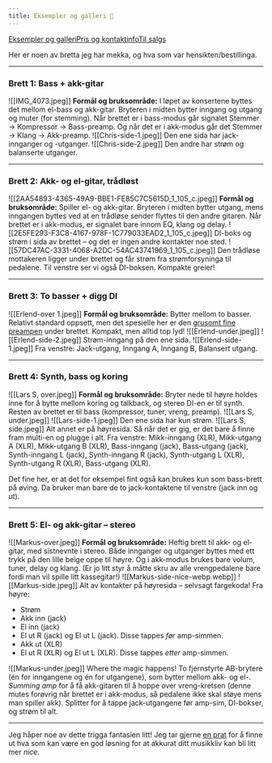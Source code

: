 ```yaml
---
title: Eksempler og galleri 💫
---
```

<div class="navigation-links"><a href="https://erlendmekkernice.cool/Eksempler-og-galleri">Eksempler og galleri</a><a href="https://erlendmekkernice.cool/Pris-og-kontaktinfo">Pris og kontaktinfo</a><a href="https://erlendmekkernice.cool/Til-salgs">Til salgs</a>
</div>

Her er noen av bretta jeg har mekka, og hva som var hensikten/bestillinga.

---

### Brett 1: Bass + akk-gitar
![[IMG_4073.jpeg]]
**Formål og bruksområde:** I løpet av konsertene byttes det mellom el-bass og akk-gitar. Bryteren i midten bytter inngang og utgang og muter (for stemming). Når brettet er i bass-modus går signalet Stemmer → Kompressor → Bass-preamp. Og når det er i akk-modus går det Stemmer → Klang → Akk-preamp.
![[Chris-side-1.jpeg]]
Den ene sida har jack-innganger og -utganger.
![[Chris-side-2.jpeg]]
Den andre har strøm og balanserte utganger.

---
### Brett 2: Akk- og el-gitar, trådløst
![[2AA54893-4365-49A9-BBE1-FE85C7C5615D_1_105_c.jpeg]]
**Formål og bruksområde:** Spiller el- og akk-gitar. Bryteren i midten bytter utgang, mens inngangen byttes ved at en trådløse sender flyttes til den andre gitaren. Når brettet er i akk-modus, er signalet bare innom EQ, klang og delay.
![[2E5FE293-F3C8-4167-978F-1C779033EAD2_1_105_c.jpeg]]
DI-boks og strøm i sida av brettet – og det er ingen andre kontakter noe sted.
![[57DC47AC-3331-4068-A2DC-54AC43741969_1_105_c.jpeg]]
Den trådløse mottakeren ligger under brettet og får strøm fra strømforsyninga til pedalene. Til venstre ser vi også DI-boksen. Kompakte greier!

---
### Brett 3: To basser + digg DI
![[Erlend-over 1.jpeg]]
**Formål og bruksområde:** Bytter mellom to basser. Relativt standard oppsett, men det spesielle her er den [grusomt fine preampen](https://nobleamps.com/preamps/) under brettet. Kompakt, men alltid top lyd!
![[Erlend-under.jpeg]]
![[Erlend-side-2.jpeg]]
Strøm-inngang på den ene sida.
![[Erlend-side-1.jpeg]]
Fra venstre: Jack-utgang, Inngang A, Inngang B, Balansert utgang.

---

### Brett 4: Synth, bass og koring
![[Lars S, over.jpeg]]
**Formål og bruksområde:** Bryter nede til høyre holdes inne for å bytte mellom koring og talkback, og stereo DI-en er til synth. Resten av brettet er til bass (kompressor, tuner, vreng, preamp).
![[Lars S, under.jpeg]]
![[Lars-side-1.jpeg]]
Den ene sida har kun strøm.
![[Lars S, side.jpeg]]
Alt annet er på høyresida. Så når det er gig, er det bare å finne fram multi-en og plugge i alt. Fra venstre: Mikk-inngang (XLR), Mikk-utgang A (XLR), Mikk-utgang B (XLR), Bass-inngang (jack), Bass-utgang (jack), Synth-inngang L (jack), Synth-inngang R (jack), Synth-utgang L (XLR), Synth-utgang R (XLR), Bass-utgang (XLR).

Det fine her, er at det for eksempel fint også kan brukes kun som bass-brett på øving. Da bruker man bare de to jack-kontaktene til venstre (jack inn og ut).

---
### Brett 5: El- og akk-gitar – stereo
![[Markus-over.jpeg]]
**Formål og bruksområde:** Heftig brett til akk- og el-gitar, med sistnevnte i stereo. Både innganger og utganger byttes med ett trykk på den lille beige oppe til høyre. Og i akk-modus brukes bare volum, tuner, delay og klang. (Er jo litt styr å måtte skru av alle vrengpedalene bare fordi man vil spille litt kassegitar!)
![[Markus-side-nice-webp.webp]]
![[Markus-side.jpeg]]
Alt av kontakter på høyresida – selvsagt fargekoda! Fra høyre: 
* Strøm
* Akk inn (jack)
* El inn (jack)
* El ut R (jack) og El ut L (jack). Disse tappes _før_ amp-simmen.
* Akk ut (XLR)
* El ut R (XLR) og El ut L (XLR). Disse tappes *etter* amp-simmen.

![[Markus-under.jpeg]]
Where the magic happens! To fjernstyrte AB-brytere (én for inngangene og én for utgangene), som bytter mellom akk- og el-. *Summing amp* for å få akk-gitaren til å hoppe over vreng-kretsen (denne mutes forøvrig når brettet er i akk-modus, så pedalene ikke skal støye mens man spiller akk). Splitter for å tappe jack-utgangene før amp-sim, DI-bokser, og strøm til alt.

---
Jeg håper noe av dette trigga fantasien litt! Jeg tar gjerne [en prat](https://erlendmekkernice.cool/Pris-og-kontaktinfo) for å finne ut hva som kan være en god løsning for at akkurat ditt musikkliv kan bli litt mer *nice*.
